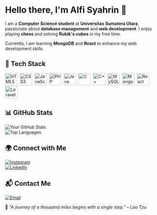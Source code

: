 # Hello there, I'm Alfi Syahrin 👋  

I am a **Computer Science student** at **Universitas Sumatera Utara**, passionate about **database management** and **web development**. I enjoy playing **chess** and solving **Rubik's cubes** in my free time.  

Currently, I am learning **MongoDB** and **React** to enhance my web development skills.  

## 🚀 **Tech Stack**  
<p align="left">
  <img src="https://cdn.jsdelivr.net/gh/devicons/devicon/icons/html5/html5-original.svg" title="HTML5" alt="HTML5" width="40" height="40"/>&nbsp;
  <img src="https://cdn.jsdelivr.net/gh/devicons/devicon/icons/css3/css3-original.svg" title="CSS3" alt="CSS3" width="40" height="40"/>&nbsp;
  <img src="https://cdn.jsdelivr.net/gh/devicons/devicon/icons/javascript/javascript-original.svg" title="JavaScript" alt="JavaScript" width="40" height="40"/>&nbsp;
  <img src="https://cdn.jsdelivr.net/gh/devicons/devicon/icons/php/php-original.svg" title="PHP" alt="PHP" width="40" height="40"/>&nbsp;
  <img src="https://cdn.jsdelivr.net/gh/devicons/devicon/icons/java/java-original.svg" title="Java" alt="Java" width="40" height="40"/>&nbsp;
  <img src="https://cdn.jsdelivr.net/gh/devicons/devicon/icons/c/c-original.svg" title="C" alt="C" width="40" height="40"/>&nbsp;
  <img src="https://cdn.jsdelivr.net/gh/devicons/devicon/icons/cplusplus/cplusplus-original.svg" title="C++" alt="C++" width="40" height="40"/>&nbsp;
  <img src="https://cdn.jsdelivr.net/gh/devicons/devicon/icons/mysql/mysql-original.svg" title="MySQL" alt="MySQL" width="40" height="40"/>&nbsp;
  <img src="https://cdn.jsdelivr.net/gh/devicons/devicon/icons/mongodb/mongodb-original.svg" title="MongoDB" alt="MongoDB" width="40" height="40"/>&nbsp;
  <img src="https://cdn.jsdelivr.net/gh/devicons/devicon/icons/react/react-original.svg" title="React" alt="React" width="40" height="40"/>&nbsp;
  <img src="https://cdn.jsdelivr.net/gh/devicons/devicon/icons/laravel/laravel-original.svg" title="Laravel" alt="Laravel" width="40" height="40"/>&nbsp;
</p>


## 📊 **GitHub Stats**  
![Your GitHub Stats](https://github-readme-stats.vercel.app/api?username=alfi-syahrin21&show_icons=true&theme=dark)  
![Top Languages](https://github-readme-stats.vercel.app/api/top-langs/?username=alfi-syahrin21&layout=compact&theme=dark)  

## 🌍 **Connect with Me**  
[![Instagram](https://img.shields.io/badge/Instagram-Profile-pink?style=flat&logo=instagram)](https://www.instagram.com/a.syhrnn_21/)  
[![LinkedIn](https://img.shields.io/badge/LinkedIn-Profile-blue?style=flat&logo=linkedin)](https://www.linkedin.com/in/alfi-syahrinn21/)  

## 📬 **Contact Me**  
[![Email](https://img.shields.io/badge/Email-Contact-red?style=flat&logo=gmail)](mailto:alfioke7@gmail.com)  

📌 *"A journey of a thousand miles begins with a single step." – Lao Tzu*  
